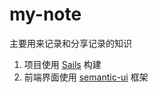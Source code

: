 # my-note
主要用来记录和分享记录的知识

1. 项目使用 [Sails](http://sailsjs.org) 构建
2. 前端界面使用 [semantic-ui](http://semantic-ui.com/) 框架
